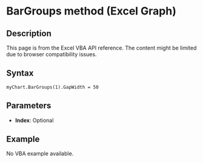 # BarGroups method (Excel Graph)

## Description
This page is from the Excel VBA API reference. The content might be limited due to browser compatibility issues.

## Syntax
```vba
myChart.BarGroups(1).GapWidth = 50
```

## Parameters
- **Index**: Optional

## Example
No VBA example available.
